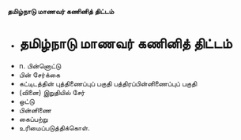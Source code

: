 **தமிழ்நாடு மாணவர் கணினித் திட்டம்**
- # தமிழ்நாடு மாணவர் கணினித் திட்டம்
- n. பின்னொட்டு
- பின் சேர்க்கை
- கட்டிடத்தின் புத்திணைப்புப் பகுதி பத்திரப்பின்னிணைப்புப் பகுதி
- (வினை) இறுதியில் சேர்
- ஒட்டு
- பின்னிணை
- கைப்பற்று
- உரிமைப்படுத்திக்கொள்.

